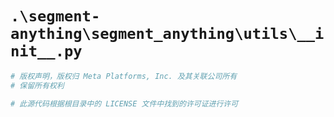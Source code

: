 # `.\segment-anything\segment_anything\utils\__init__.py`

```py
# 版权声明，版权归 Meta Platforms, Inc. 及其关联公司所有
# 保留所有权利

# 此源代码根据根目录中的 LICENSE 文件中找到的许可证进行许可
```